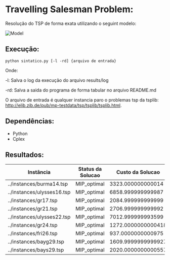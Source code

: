 # Travelling Salesman Problem:
Resolução do TSP de forma exata utilizando o seguint modelo:

<img src="https://i.imgur.com/IyLIeUq.png" title="Model" />


## Execução:
`python sintatico.py [-l -rd] {arquivo de entrada}`

Onde:

-l: Salva o log da execução do arquivo results/log

-rd: Salva a saida do programa de forma tabular no arquivo README.md

O arquivo de entrada é qualquer instancia paro o problemas tsp da tsplib: http://elib.zib.de/pub/mp-testdata/tsp/tsplib/tsplib.html.

## Dependências:
- Python
- Cplex

## Resultados:
|Instância|Status da Solucao|Custo da Solucao|Duracao(seg)|
|---------|-----------------|----------------|------------|
|../instances/burma14.tsp|MIP_optimal|3323.000000000014|1.9648902416229248|
|../instances/ulysses16.tsp|MIP_optimal|6858.999999999987|10.700449705123901|
|../instances/gr17.tsp|MIP_optimal|2084.999999999999|5.252423524856567|
|../instances/gr21.tsp|MIP_optimal|2706.999999999992|1.9691967964172363|
|../instances/ulysses22.tsp|MIP_optimal|7012.999999993599|46.9362850189209|
|../instances/gr24.tsp|MIP_optimal|1272.0000000000418|125.89890050888062|
|../instances/fri26.tsp|MIP_optimal|937.0000000000975|23.447660207748413|
|../instances/bayg29.tsp|MIP_optimal|1609.9999999999927|529.0106751918793|
|../instances/bays29.tsp|MIP_optimal|2020.0000000000557|307.5237355232239|
